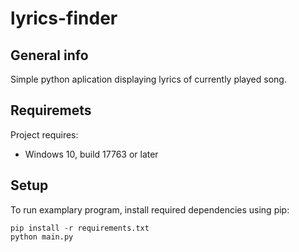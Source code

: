 # lyrics-finder
## General info
Simple python aplication displaying lyrics of currently played song.

## Requiremets
Project requires:
* Windows 10, build 17763 or later
	
## Setup
To run examplary program, install required dependencies using pip:

```
pip install -r requirements.txt
python main.py
```
